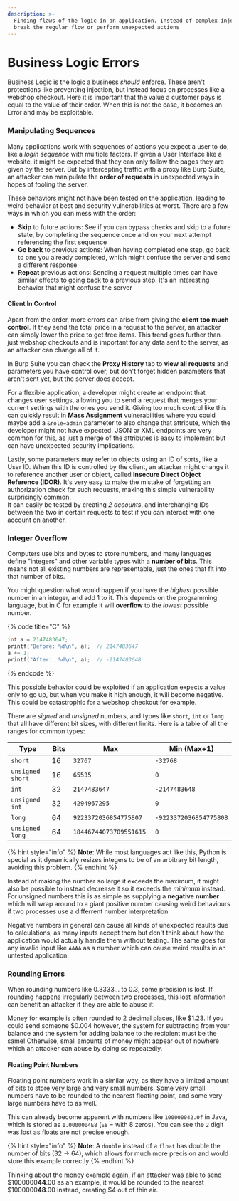 ```yaml
---
description: >-
  Finding flaws of the logic in an application. Instead of complex injections,
  break the regular flow or perform unexpected actions
---
```


# Business Logic Errors

Business Logic is the logic a business _should_ enforce. These aren't protections like preventing injection, but instead focus on processes like a webshop checkout. Here it is important that the value a customer pays is equal to the value of their order. When this is not the case, it becomes an Error and may be exploitable.

### Manipulating Sequences

Many applications work with sequences of actions you expect a user to do, like a _login sequence_ with multiple factors. If given a User Interface like a website, it might be expected that they can only follow the pages they are given by the server. But by intercepting traffic with a proxy like Burp Suite, an attacker can manipulate the **order of requests** in unexpected ways in hopes of fooling the server.

These behaviors might not have been tested on the application, leading to weird behavior at best and security vulnerabilities at worst. There are a few ways in which you can mess with the order:

* **Skip** to future actions: See if you can bypass checks and skip to a future state, by completing the sequence once and on your next attempt referencing the first sequence
* **Go back** to previous actions: When having completed one step, go back to one you already completed, which might confuse the server and send a different response
* **Repeat** previous actions: Sending a request multiple times can have similar effects to going back to a previous step. It's an interesting behavior that might confuse the server

#### Client In Control

Apart from the order, more errors can arise from giving the **client too much control**. If they send the total price in a request to the server, an attacker can simply lower the price to get free items. This trend goes further than just webshop checkouts and is important for any data sent to the server, as an attacker can change all of it.

In Burp Suite you can check the **Proxy History** tab to **view all requests** and parameters you have control over, but don't forget hidden parameters that aren't sent yet, but the server does accept.

For a flexible application, a developer might create an endpoint that changes user settings, allowing you to send a request that merges your current settings with the ones you send it. Giving too much control like this can quickly result in **Mass Assignment** vulnerabilities where you could maybe add a `&role=admin` parameter to also change that attribute, which the developer might not have expected. JSON or XML endpoints are very common for this, as just a merge of the attributes is easy to implement but can have unexpected security implications.

Lastly, some parameters may refer to objects using an ID of sorts, like a User ID. When this ID is controlled by the client, an attacker might change it to reference another user or object, called **Insecure Direct Object Reference (IDOR)**. It's very easy to make the mistake of forgetting an authorization check for such requests, making this simple vulnerability surprisingly common.\
It can easily be tested by creating _2 accounts_, and interchanging IDs between the two in certain requests to test if you can interact with one account on another.

### Integer Overflow

Computers use bits and bytes to store numbers, and many languages define "integers" and other variable types with a **number of bits**. This means not all existing numbers are representable, just the ones that fit into that number of bits.

You might question what would happen if you have the _highest_ possible number in an integer, and add 1 to it. This depends on the programming language, but in C for example it will **overflow** to the _lowest_ possible number.

{% code title="C" %}
```c
int a = 2147483647;
printf("Before: %d\n", a);  // 2147483647
a += 1;
printf("After:  %d\n", a);  // -2147483648
```
{% endcode %}

This possible behavior could be exploited if an application expects a value only to go up, but when you make it high enough, it will become negative. This could be catastrophic for a webshop checkout for example.

There are _signed_ and _unsigned_ numbers, and types like `short`, `int` or `long` that all have different bit sizes, with different limits. Here is a table of all the ranges for common types:

<table><thead><tr><th width="213">Type</th><th width="65">Bits</th><th width="236">Max</th><th>Min (Max+1)</th></tr></thead><tbody><tr><td><code>short</code></td><td>16</td><td><code>32767</code></td><td><code>-32768</code></td></tr><tr><td><code>unsigned short</code></td><td>16</td><td><code>65535</code></td><td><code>0</code></td></tr><tr><td><code>int</code></td><td>32</td><td><code>2147483647</code></td><td><code>-2147483648</code></td></tr><tr><td><code>unsigned int</code></td><td>32</td><td><code>4294967295</code></td><td><code>0</code></td></tr><tr><td><code>long</code></td><td>64</td><td><code>9223372036854775807</code></td><td><code>-9223372036854775808</code></td></tr><tr><td><code>unsigned long</code></td><td>64</td><td><code>18446744073709551615</code></td><td><code>0</code></td></tr></tbody></table>

{% hint style="info" %}
**Note**: While most languages act like this, Python is special as it dynamically resizes integers to be of an arbitrary bit length, avoiding this problem.
{% endhint %}

Instead of making the number so large it exceeds the maximum, it might also be possible to instead decrease it so it exceeds the _minimum_ instead. For unsigned numbers this is as simple as supplying a **negative number** which will wrap around to a giant positive number causing weird behaviours if two processes use a differrent number interpretation.&#x20;

Negative numbers in general can cause all kinds of unexpected results due to calculations, as many inputs accept them but don't think about how the application would actually handle them without testing. The same goes for any invalid input like `AAAA` as a number which can cause weird results in an untested application.&#x20;

### Rounding Errors

When rounding numbers like 0.3333... to 0.3, some precision is lost. If rounding happens irregularly between two processes, this lost information can benefit an attacker if they are able to abuse it.

Money for example is often rounded to 2 decimal places, like $1.23. If you could send someone $0.004 however, the system for subtracting from your balance and the system for adding balance to the recipient must be the same! Otherwise, small amounts of money might appear out of nowhere which an attacker can abuse by doing so repeatedly.

#### Floating Point Numbers

Floating point numbers work in a similar way, as they have a limited amount of bits to store very large and very small numbers. Some very small numbers have to be rounded to the nearest floating point, and some very large numbers have to as well.

This can already become apparent with numbers like `100000042.0f` in Java, which is stored as `1.0000004E8` (`E8` = with 8 zeros). You can see the `2` digit was lost as floats are not precise enough.

{% hint style="info" %}
**Note**: A `double` instead of a `float` has double the number of bits (32 -> 64), which allows for much more precision and would store this example correctly
{% endhint %}

Thinking about the money example again, if an attacker was able to send $1000000**44**.00 as an example, it would be rounded to the nearest $1000000**48**.00 instead, creating $4 out of thin air.

